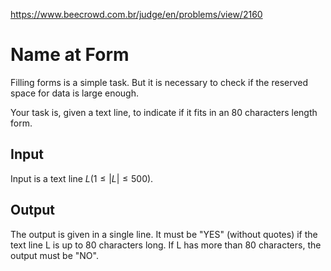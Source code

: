 https://www.beecrowd.com.br/judge/en/problems/view/2160

# Name at Form

Filling forms is a simple task. But it is necessary to check if the reserved
space for data is large enough.

Your task is, given a text line, to indicate if it fits in an 80 characters
length form.

## Input

Input is a text line $L (1 \leq |L| \leq 500)$.

## Output

The output is given in a single line. It must be "YES" (without quotes) if the
text line L is up to 80 characters long. If L has more than 80 characters, the
output must be "NO".

